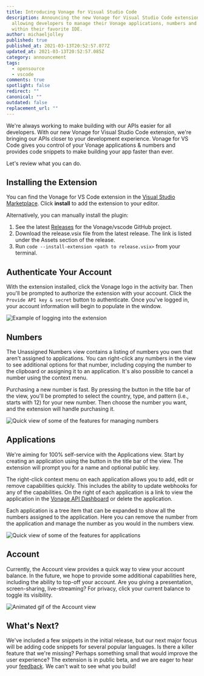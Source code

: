 ```yaml
---
title: Introducing Vonage for Visual Studio Code
description: Announcing the new Vonage for Visual Studio Code extension,
  allowing developers to manage their Vonage applications, numbers and more from
  within their favorite IDE.
author: michaeljolley
published: true
published_at: 2021-03-13T20:52:57.077Z
updated_at: 2021-03-13T20:52:57.085Z
category: announcement
tags:
  - opensource
  - vscode
comments: true
spotlight: false
redirect: ""
canonical: ""
outdated: false
replacement_url: ""
---
```

We're always working to make building with our APIs easier for all developers.
With our new Vonage for Visual Studio Code extension, we're bringing our APIs
closer to your development experience. Vonage for VS Code gives you control of
your Vonage applications & numbers and provides code snippets to make
building your app faster than ever.

Let's review what you can do.

## Installing the Extension

You can find the Vonage for VS Code extension in the
[Visual Studio Marketplace](https://marketplace.visualstudio.com/items?itemName=Vonage.vscode).
Click **install** to add the extension to your editor.

Alternatively, you can manually install the plugin:

1. See the latest [Releases](https://github.com/Vonage/vscode/releases) for
   the Vonage/vscode GitHub project.
2. Download the release.vsix file from the latest release. The link is listed
   under the Assets section of the release.
3. Run `code --install-extension <path to release.vsix>` from your terminal.

## Authenticate Your Account

With the extension installed, click the Vonage logo in the activity bar. Then
you'll be prompted to authorize the extension with your account. Click the
`Provide API key & secret` button to authenticate. Once you've
logged in, your account information will begin to populate in the window.

![Example of logging into the extension](/content/blog/introducing-vonage-for-visual-studio-code/login.gif)

## Numbers

The Unassigned Numbers view contains a listing of numbers you own that aren't
assigned to applications. You can right-click any numbers in the view to
see additional options for that number, including copying the number to the
clipboard or assigning it to an application. It's also possible to cancel a
number using the context menu.

Purchasing a new number is fast. By pressing the button in the title bar
of the view, you'll be prompted to select the country, type, and pattern
(i.e., starts with 12) for your new number. Then choose the number you want,
and the extension will handle purchasing it.

![Quick view of some of the features for managing numbers](/content/blog/introducing-vonage-for-visual-studio-code/number.gif)

## Applications

We're aiming for 100% self-service with the Applications view. Start by
creating an application using the button in the title bar of the view. The
extension will prompt you for a name and optional public key. 

The right-click context menu on each application allows you to add, edit or
remove capabilities quickly. This includes the ability to update webhooks
for any of the capabilities. On the right of each application is a link to
view the application in the [Vonage API Dashboard](https://dashboard.nexmo.com)
or delete the application.

Each application is a tree item that can be expanded to show all the numbers
assigned to the application. Here you can remove the number from the application
and manage the number as you would in the numbers view. 

![Quick view of some of the features for applications](/content/blog/introducing-vonage-for-visual-studio-code/app.gif)

## Account

Currently, the Account view provides a quick way to view your account balance.
In the future, we hope to provide some additional capabilities here, including
the ability to top-off your account. Are you giving a presentation, screen-sharing,
live-streaming? For privacy, click your current balance to toggle its visibility.

![Animated gif of the Account view](/content/blog/introducing-vonage-for-visual-studio-code/account.gif)

## What's Next?

We've included a few snippets in the initial release, but our next major focus
will be adding code snippets for several popular languages. Is there a killer
feature that we're missing? Perhaps something small that would improve the
user experience? The extension is in public beta, and we are eager to hear
your [feedback](https://docs.google.com/forms/d/e/1FAIpQLSffDoFTsYla2wMKk83x2TECXTYkixrIHVnoPTnIE7ft-hyu5A/viewform). We can't wait to see what you build!